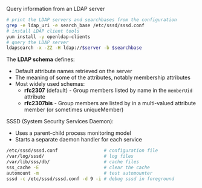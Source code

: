 
Query information from an LDAP server 

```bash
# print the LDAP servers and searchbases from the configuration
grep -e ldap_uri -e search_base /etc/sssd/sssd.conf
# install LDAP client tools
yum install -y openldap-clients
# query the LDAP server
ldapsearch -x -ZZ -H ldap://$server -b $searchbase
```

The **LDAP schema** defines:

* Default attribute names retrieved on the server
* The meaning of some of the attributes, notably membership attributes
* Most widely used schemas:
  - **rfc2307** (default) - Group members listed by name in the `memberUid` attribute
  - **rfc2307bis** - Group members are listed by in a multi-valued attribute member (or sometimes uniqueMember) 

SSSD (System Security Services Daemon):

* Uses a parent-child process monitoring model
* Starts a separate daemon handler for each service

```bash
/etc/sssd/sssd.conf                 # configuration file
/var/log/sssd/                      # log files
/var/lib/sss/db/                    # cache files
sss_cache -E                        # clear the cache
automount -m                        # test automounter
sssd -c /etc/sssd/sssd.conf -d 9 -i # debug sssd in foreground
```


